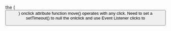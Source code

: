 the  (<button class="pottyBtn" onclick="move()">) onclick attribute function move() operates with any click. Need to set a setTimeout() to null the onlclick and use Event Listener clicks to 